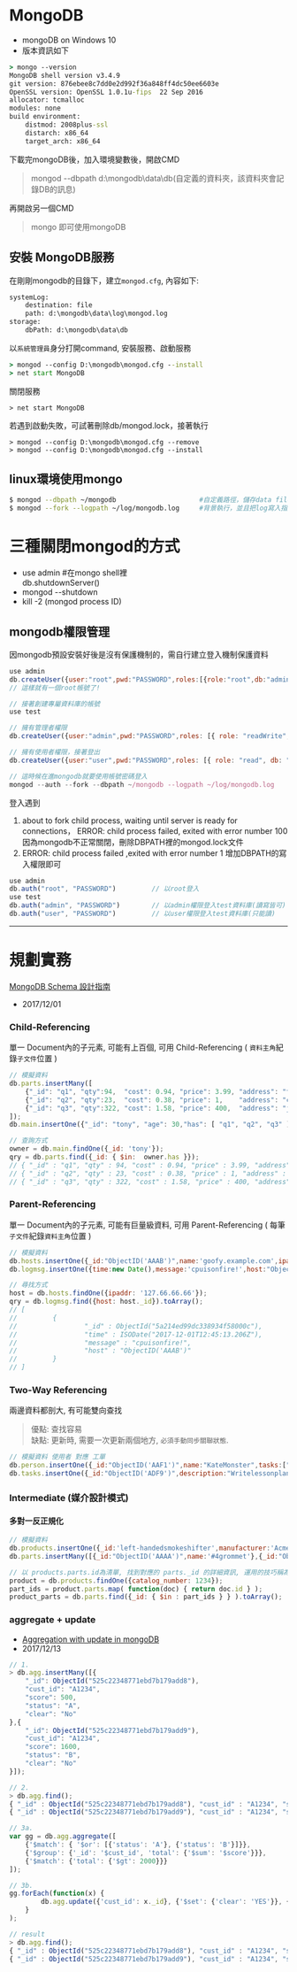 # MongoDB
- mongoDB on Windows 10
- 版本資訊如下
```cmd
> mongo --version
MongoDB shell version v3.4.9
git version: 876ebee8c7dd0e2d992f36a848ff4dc50ee6603e
OpenSSL version: OpenSSL 1.0.1u-fips  22 Sep 2016
allocator: tcmalloc
modules: none
build environment:
    distmod: 2008plus-ssl
    distarch: x86_64
    target_arch: x86_64
```


下載完mongoDB後，加入環境變數後，開啟CMD

> mongod --dbpath d:\mongodb\data\db(自定義的資料夾，該資料夾會記錄DB的訊息)

再開啟另一個CMD
> mongo 即可使用mongoDB

## 安裝 MongoDB服務

在剛剛mongodb的目錄下，建立`mongod.cfg`, 內容如下:
```txt
systemLog:
    destination: file
    path: d:\mongodb\data\log\mongod.log
storage:
    dbPath: d:\mongodb\data\db
```

以`系統管理員`身分打開command, 安裝服務、啟動服務
```cmd
> mongod --config D:\mongodb\mongod.cfg --install
> net start MongoDB
```

關閉服務

```
> net start MongoDB
```

若遇到啟動失敗，可試著刪除db/mongod.lock，接著執行
```
> mongod --config D:\mongodb\mongod.cfg --remove
> mongod --config D:\mongodb\mongod.cfg --install
```

## linux環境使用mongo
```sh
$ mongod --dbpath ~/mongodb                     #自定義路徑，儲存data files
$ mongod --fork --logpath ~/log/mongodb.log     #背景執行，並且把log寫入指定log檔
```

# 三種關閉mongod的方式
* use admin #在mongo shell裡      
db.shutdownServer()
* mongod --shutdown
* kill -2 (mongod process ID)

## mongodb權限管理
因mongodb預設安裝好後是沒有保護機制的，需自行建立登入機制保護資料<br>
```js
use admin
db.createUser({user:"root",pwd:"PASSWORD",roles:[{role:"root",db:"admin"}]})
// 這樣就有一個root帳號了!
```

```js
// 接著創建專屬資料庫的帳號
use test

// 擁有管理者權限
db.createUser({user:"admin",pwd:"PASSWORD",roles: [{ role: "readWrite", db: "test" }]}) 

// 擁有使用者權限，接著登出
db.createUser({user:"user",pwd:"PASSWORD",roles: [{ role: "read", db: "test" }]}) 

// 這時候在進mongodb就要使用帳號密碼登入
mongod --auth --fork --dbpath ~/mongodb --logpath ~/log/mongodb.log 
```


登入遇到

1. about to fork child process, waiting until server is ready for connections，
ERROR: child process failed, exited with error number 100
因為mongodb不正常關閉，刪除DBPATH裡的mongod.lock文件
2. ERROR:  child process failed ,exited with error number 1
增加DBPATH的寫入權限即可


```js
use admin
db.auth("root", "PASSWORD")         // 以root登入
use test
db.auth("admin", "PASSWORD")        // 以admin權限登入test資料庫(讀寫皆可)
db.auth("user", "PASSWORD")         // 以user權限登入test資料庫(只能讀)
```

---

# 規劃實務
[MongoDB Schema 設計指南](https://blog.toright.com/posts/4483/mongodb-schema-%E8%A8%AD%E8%A8%88%E6%8C%87%E5%8D%97.html)
- 2017/12/01

### Child-Referencing
單一 Document內的子元素, 可能有上百個, 可用 Child-Referencing ( `資料主角`紀錄`子文件`位置 )

```js
// 模擬資料
db.parts.insertMany([
    {"_id": "q1", "qty":94,  "cost": 0.94, "price": 3.99, "address": "tw" },
    {"_id": "q2", "qty":23,  "cost": 0.38, "price": 1,    "address": "cn" },
    {"_id": "q3", "qty":322, "cost": 1.58, "price": 400,  "address": "jp" }
]);
db.main.insertOne({"_id": "tony", "age": 30,"has": [ "q1", "q2", "q3" ]});

// 查詢方式
owner = db.main.findOne({_id: 'tony'});
qry = db.parts.find({_id: { $in:  owner.has }});
// { "_id" : "q1", "qty" : 94, "cost" : 0.94, "price" : 3.99, "address" : "tw" }
// { "_id" : "q2", "qty" : 23, "cost" : 0.38, "price" : 1, "address" : "cn" }
// { "_id" : "q3", "qty" : 322, "cost" : 1.58, "price" : 400, "address" : "jp" }
```

### Parent-Referencing
單一 Document內的子元素, 可能有巨量級資料, 可用 Parent-Referencing ( 每筆`子文件`紀錄`資料主角`位置 )

```js
// 模擬資料
db.hosts.insertOne({_id:"ObjectID('AAAB')",name:'goofy.example.com',ipaddr:'127.66.66.66'});
db.logmsg.insertOne({time:new Date(),message:'cpuisonfire!',host:"ObjectID('AAAB')"});

// 尋找方式
host = db.hosts.findOne({ipaddr: '127.66.66.66'});
qry = db.logmsg.find({host: host._id}).toArray();
// [
//         {
//                 "_id" : ObjectId("5a214ed99dc338934f58000c"),
//                 "time" : ISODate("2017-12-01T12:45:13.206Z"),
//                 "message" : "cpuisonfire!",
//                 "host" : "ObjectID('AAAB')"
//         }
// ]
```

### Two-Way Referencing
兩邊資料都剖大, 有可能雙向查找

> 優點: 查找容易<br />
  缺點: 更新時, 需要一次更新兩個地方, `必須手動同步關聯狀態`.
```js
// 模擬資料 使用者 對應 工單
db.person.insertOne({_id:"ObjectID('AAF1')",name:"KateMonster",tasks:["ObjectID('ADF9')","ObjectID('AE02')","ObjectID('AE73')"]})
db.tasks.insertOne({_id:"ObjectID('ADF9')",description:"Writelessonplan",due_date:new Date(),owner:"ObjectID('AAF1')"})
```

### Intermediate (媒介設計模式)
#### 多對一反正規化

```js
// 模擬資料
db.products.insertOne({_id:'left-handedsmokeshifter',manufacturer:'AcmeCorp',catalog_number:1234,parts:[{id:"ObjectID('F17C')",name:'fanbladeassembly'},{id:"ObjectID('D2AA')",name:'powerswitch'}]});
db.parts.insertMany([{_id:"ObjectID('AAAA')",name:'#4grommet'},{_id:"ObjectID('F17C')",name:'fanbladeassembly'},{_id:"ObjectID('D2AA')",name:'powerswitch'}])

// 以 products.parts.id為清單, 找到對應的 parts._id 的詳細資訊, 運用的技巧稱為 Application-level Join
product = db.products.findOne({catalog_number: 1234});
part_ids = product.parts.map( function(doc) { return doc.id } );
product_parts = db.parts.find({_id: { $in : part_ids } } ).toArray();
```

### aggregate + update
- [Aggregation with update in mongoDB](https://stackoverflow.com/questions/19384871/aggregation-with-update-in-mongodb)
- 2017/12/13

```js
// 1. 
> db.agg.insertMany([{ 
    "_id": ObjectId("525c22348771ebd7b179add8"), 
    "cust_id": "A1234", 
    "score": 500, 
    "status": "A",
    "clear": "No"
},{ 
    "_id": ObjectId("525c22348771ebd7b179add9"), 
    "cust_id": "A1234", 
    "score": 1600, 
    "status": "B",
    "clear": "No"
}]);

// 2.
> db.agg.find();
{ "_id" : ObjectId("525c22348771ebd7b179add8"), "cust_id" : "A1234", "score" : 500, "status" : "A", "clear" : "No" }
{ "_id" : ObjectId("525c22348771ebd7b179add9"), "cust_id" : "A1234", "score" : 1600, "status" : "B", "clear" : "No" }

// 3a.
var gg = db.agg.aggregate([
    {'$match': { '$or': [{'status': 'A'}, {'status': 'B'}]}},
    {'$group': {'_id': '$cust_id', 'total': {'$sum': '$score'}}},
    {'$match': {'total': {'$gt': 2000}}}
]);

// 3b.
gg.forEach(function(x) {
        db.agg.update({'cust_id': x._id}, {'$set': {'clear': 'YES'}}, {'multi': true});
    }
);

// result
> db.agg.find();
{ "_id" : ObjectId("525c22348771ebd7b179add8"), "cust_id" : "A1234", "score" : 500, "status" : "A", "clear" : "YES" }
{ "_id" : ObjectId("525c22348771ebd7b179add9"), "cust_id" : "A1234", "score" : 1600, "status" : "B", "clear" : "YES" }
```